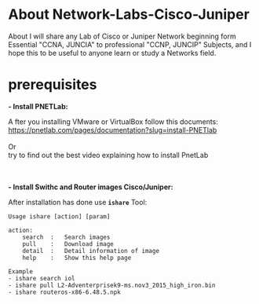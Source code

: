# About Network-Labs-Cisco-Juniper
About I will share any Lab of Cisco or Juniper Network beginning form Essential "CCNA, JUNCIA" to professional "CCNP, JUNCIP" Subjects, and I hope this to be useful to anyone learn or study a Networks field.

# prerequisites

**- Install PNETLab:**

A fter you installing VMware or VirtualBox follow this documents: https://pnetlab.com/pages/documentation?slug=install-PNETlab    
</br>
Or
</br>
try to find out the best video explaining how to install PnetLab   
   
</br></br>
**- Install Swithc and Router images Cisco/Juniper:**

After installation has done use **`ishare`** Tool:   

 


    Usage ishare [action] [param]

    action:
        search  :   Search images
        pull    :   Download image
        detail  :   Detail information of image
        help    :   Show this help page

    Example
    - ishare search iol 
    - ishare pull L2-Adventerprisek9-ms.nov3_2015_high_iron.bin 
    - ishare routeros-x86-6.48.5.npk 
    
 
    



















